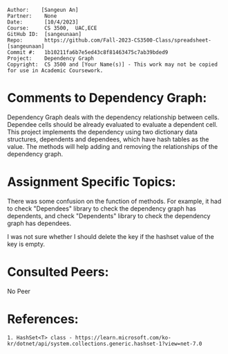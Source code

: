 ```
Author:    [Sangeun An]
Partner:    None
Date:       [10/4/2023]
Course:     CS 3500,  UAC,ECE
GitHub ID:  [sangeunaan]
Repo:       https://github.com/Fall-2023-CS3500-Class/spreadsheet-[sangeunaan]
Commit #:   1b10211fa6b7e5ed43c8f81463475c7ab39bded9
Project:    Dependency Graph
Copyright:  CS 3500 and [Your Name(s)] - This work may not be copied for use in Academic Coursework.
```

# Comments to Dependency Graph:

Dependency Graph deals with the dependency relationship between cells.
Dependee cells should be already evaluated to evaluate a dependent cell.
This project implements the dependency using two dictionary data structures, dependents and dependees, which have hash tables as the value.
The methods will help adding and removing the relationships of the dependency graph.

# Assignment Specific Topics:

There was some confusion on the function of methods.
For example, it had to check "Dependees" library to check the dependency graph has dependents,
and check "Dependents" library to check the dependency graph has dependees.

I was not sure whether I should delete the key if the hashset value of the key is empty.

# Consulted Peers:

No Peer

# References:

    1. HashSet<T> class - https://learn.microsoft.com/ko-kr/dotnet/api/system.collections.generic.hashset-1?view=net-7.0
   